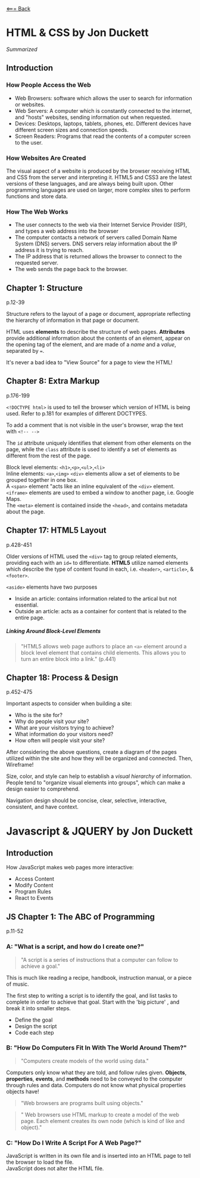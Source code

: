 [<=== Back](README.md)

# HTML & CSS by Jon Duckett
*Summarized*

## Introduction
### How People Access the Web
- Web Browsers: software which allows the user to search for information or websites.
- Web Servers: A computer which is constantly connected to the internet, and "hosts" websites, sending information out when requested.
- Devices: Desktops, laptops, tablets, phones, etc. Different devices have different screen sizes and connection speeds.
- Screen Readers: Programs that read the contents of a computer screen to the user. 

### How Websites Are Created
The visual aspect of a website is produced by the browser receiving HTML and CSS from the server and interpreting it. HTML5 and CSS3 are the latest versions of these languages, and are always being built upon. Other programming languages are used on larger, more complex sites to perform functions and store data. 

### How The Web Works
- The user connects to the web via their Internet Service Provider (ISP), and types a web address into the browser
- The computer contacts a network of servers called Domain Name System (DNS) servers. DNS servers relay information about the IP address it is trying to reach.
- The IP address that is returned allows the browser to connect to the requested server. 
- The web sends the page back to the browser.

## Chapter 1: Structure
p.12-39

Structure refers to the layout of a page or document, appropriate reflecting the hierarchy of information in that page or document.

HTML uses **elements** to describe the structure of web pages.
**Attributes** provide additional information about the contents of an element, appear on the opening tag of the element, and are made of a *name* and a *value*, separated by `=`.

It's never a bad idea to "View Source" for a page to view the HTML!

## Chapter 8: Extra Markup
p.176-199

`<!DOCTYPE html>` is used to tell the browser which version of HTML is being used. Refer to p.181 for examples of different DOCTYPES.

To add a comment that is not visible in the user's browser, wrap the text with `<!-- -->`

The `id` attribute uniquely identifies that element from other elements on the page, while the `class` attribute is used to identify a set of elements as different from the rest of the page.

Block level elements: `<h1>`,`<p>`,`<ul`>,`<li>`    
Inline elements: `<a>`,`<img>`
`<div>` elements allow a set of elements to be grouped together in one box.  
A `<span>` element "acts like an inline equivalent of the `<div>` element.  
`<iframe>` elements are used to embed a window to another page, i.e. Google Maps.  
The `<meta>` element is contained inside the `<head>`, and contains metadata about the page.  

## Chapter 17: HTML5 Layout
p.428-451

Older versions of HTML used the `<div>` tag to group related elements, providing each with an `id=` to differentiate. **HTML5** utilize named elements which describe the type of content found in each, i.e. `<header>`, `<article>`, & `<footer>`.

`<aside>` elements have two purposes
- Inside an article: contains information related to the artical but not essential.
- Outside an article: acts as a container for content that is related to the entire page.

##### Linking Around Block-Level Elements
> "HTML5 allows web page authors to place an `<a>` element around a block level element that contains child elements. This allows you to turn an entire block into a link." (p.441)

## Chapter 18: Process & Design
p.452-475

Important aspects to consider when building a site:
- Who is the site for?
- Why do people visit your site?
- What are your visitors trying to achieve?
- What information do your visitors need?
- How often will people visit your site?

After considering the above questions, create a diagram of the pages utilized within the site and how they will be organized and connected. Then, Wireframe! 

Size, color, and style can help to establish a *visual hierarchy* of information. People tend to "organize visual elements into groups", which can make a design easier to comprehend.

Navigation design should be concise, clear, selective, interactive, consistent, and have context.

# Javascript & JQUERY by Jon Duckett

## Introduction

How JavaScript makes web pages more interactive:
- Access Content
- Modify Content
- Program Rules
- React to Events

## JS Chapter 1: The ABC of Programming
p.11-52

### A: "What is a script, and how do I create one?"

> "A script is a series of instructions that a computer can follow to achieve a goal."

This is much like reading a recipe, handbook, instruction manual, or a piece of music.

The first step to writing a script is to identify the goal, and list tasks to complete in order to achieve that goal. Start with the 'big picture' , and break it into smaller steps.
- Define the goal
- Design the script
- Code each step

### B: "How Do Computers Fit In With The World Around Them?"

> "Computers create models of the world using data."

Computers only know what they are told, and follow rules given. **Objects**, **properties**, **events**, and **methods** need to be conveyed to the computer through rules and data. Computers do not know what physical properties objects have!

> "Web browsers are programs built using objects."

> " Web browsers use HTML markup to create a model of the web page. Each element creates its own node (which is kind of like and object)."

### C: "How Do I Write A Script For A Web Page?"

JavaScript is written in its own file and is inserted into an HTML page to tell the browser to load the file.  
JavaScript does not alter the HTML file.
